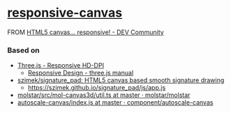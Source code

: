 [responsive-canvas](https://dirkarnez.github.io/responsive-canvas)
==================================================================
FROM [HTML5 canvas... responsive! - DEV Community](https://dev.to/georgedoescode/html5-canvas-responsive-2keh)

### Based on
- [Three.js - Responsive HD-DPI](https://threejs.org/manual/examples/responsive-hd-dpi.html)
  - [Responsive Design - three.js manual](https://threejs.org/manual/#en/responsive)
- [szimek/signature_pad: HTML5 canvas based smooth signature drawing](https://github.com/szimek/signature_pad)
  - https://szimek.github.io/signature_pad/js/app.js
- [molstar/src/mol-canvas3d/util.ts at master · molstar/molstar](https://github.com/molstar/molstar/blob/master/src/mol-canvas3d/util.ts)
- [autoscale-canvas/index.js at master · component/autoscale-canvas](https://github.com/component/autoscale-canvas/blob/master/index.js)
